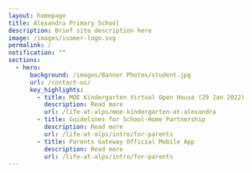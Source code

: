 ```yaml
---
layout: homepage
title: Alexandra Primary School
description: Brief site description here
image: /images/isomer-logo.svg
permalink: /
notification: ""
sections:
  - hero:
      background: /images/Banner Photos/student.jpg
      url: /contact-us/
      key_highlights:
        - title: MOE Kindergarten Virtual Open House (29 Jan 2022)
          description: Read more
          url: /life-at-alps/moe-kindergarten-at-alexandra
        - title: Guidelines for School-Home Partnership
          description: Read more
          url: /life-at-alps/intro/for-parents
        - title: Parents Gateway Official Mobile App
          description: Read more
          url: /life-at-alps/intro/for-parents
---
```

